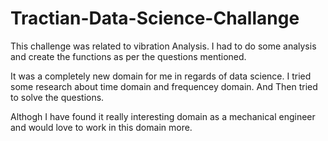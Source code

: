 # Tractian-Data-Science-Challange

This challenge was related to vibration Analysis. I had to do some analysis and create the functions as per the questions mentioned. 

It was a completely new domain for me in regards of data science. I tried some research about time domain and frequencey domain. And Then tried to solve the questions. 

Althogh I have found it really interesting domain as a mechanical engineer and would love to work in this domain more.
